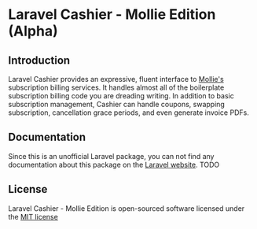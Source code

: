 # Laravel Cashier - Mollie Edition (Alpha)

## Introduction
Laravel Cashier provides an expressive, fluent interface to [Mollie's](https://www.mollie.com) subscription billing services. It handles almost all of the boilerplate subscription billing code you are dreading writing. In addition to basic subscription management, Cashier can handle coupons, swapping subscription, cancellation grace periods, and even generate invoice PDFs.

## Documentation
Since this is an unofficial Laravel package, you can not find any documentation about this package on the [Laravel website](http://laravel.com/docs/billing).
TODO

## License
Laravel Cashier - Mollie Edition is open-sourced software licensed under the [MIT license](http://opensource.org/licenses/MIT)
